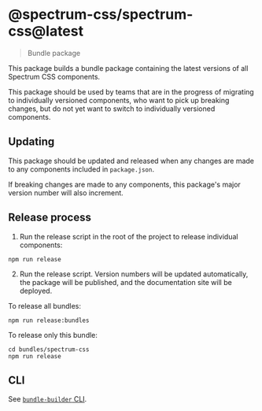 # @spectrum-css/spectrum-css@latest
> Bundle package

This package builds a bundle package containing the latest versions of all Spectrum CSS components.

This package should be used by teams that are in the progress of migrating to individually versioned components, who want to pick up breaking changes, but do not yet want to switch to individually versioned components.

## Updating

This package should be updated and released when any changes are made to any components included in `package.json`.

If breaking changes are made to any components, this package's major version number will also increment.

## Release process

1. Run the release script in the root of the project to release individual components:

```
npm run release
```

2. Run the release script. Version numbers will be updated automatically, the package will be published, and the documentation site will be deployed.

To release all bundles:
```
npm run release:bundles
```

To release only this bundle:
```
cd bundles/spectrum-css
npm run release
```

## CLI

See [`bundle-builder` CLI](/tools/bundle-builder#cli).
